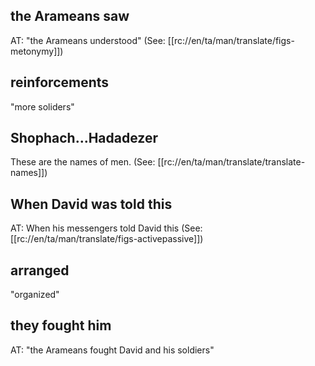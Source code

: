 ## the Arameans saw ##

AT: "the Arameans understood" (See: [[rc://en/ta/man/translate/figs-metonymy]])

## reinforcements ##

"more soliders"

## Shophach...Hadadezer ##

These are the names of men. (See: [[rc://en/ta/man/translate/translate-names]])

## When David was told this ##

AT: When his messengers told David this (See: [[rc://en/ta/man/translate/figs-activepassive]])

## arranged ##

"organized"

## they fought him ##

AT: "the Arameans fought David and his soldiers"